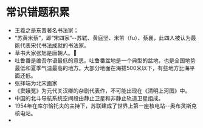 # 常识错题积累

* 王羲之是东晋著名书法家；
* “苏黄米蔡”，即“宋四家”--苏轼、黄庭坚、米芾（fu）、蔡襄，此四人被认为最能代表宋代书法成就的书法家。
* 草书大家张旭是唐朝人。
* 吐鲁番是维吾尔语最低的意思。吐鲁番盆地是一个典型的盆地，也是全国地势最低和夏季气温最高的地方。大部分地面在海拔500米以下，有些地方比海平面还低。
* 张择端为北宋画家
* 《窦娥冤》为元代关汉卿的杂剧代表作，不可能出现在《清明上河图》中。
* 中国的北斗导航系统空间段由静止卫星和非静止轨道卫星组成。
* 1954年在库尔恰托夫的主持下，苏联建成了世界上第一座核电站--奥布灵斯克核电站。
* 